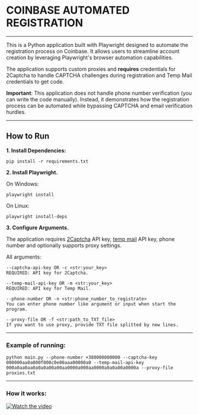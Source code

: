 <h1>COINBASE AUTOMATED REGISTRATION</h1>
<hr>
<p>This is a Python application built with Playwright designed to automate the registration process on Coinbase. It allows users to streamline account creation by leveraging Playwright's browser automation capabilities. </p>

<p>The application supports custom proxies and <b>requires</b> credentials for 2Captcha to handle CAPTCHA challenges during registration and Temp Mail credentials to get code.</p>

<p><b>Important</b>: This application does not handle phone number verification (you can write the code manually). Instead, it demonstrates how the registration process can be automated while bypassing CAPTCHA and email verification hurdles.</p>

<hr>
<h2>How to Run</h2>
<p><b>1. Install Dependencies:</b></p>
<code>pip install -r requirements.txt</code>

<p><b>2. Install Playwright.</b></p>
<p>On Windows:</p>
<code>playwright install</code>
<p>On Linux:</p>
<code>playwright install-deps</code>

<p><b>3. Configure Arguments.</b></p>
<p>The application requires <a href="https://2captcha.com/uk/enterpage">2Captcha</a> API key, <a href="https://temp-mail.org/uk/api">temp mail</a> API key, phone number and optionally supports proxy settings.</p> 
<p>All arguments:</p>

```
--captcha-api-key OR -c <str:your_key>
REQUIRED: API key for 2Captcha.

--temp-mail-api-key OR -m <str:your_key>
REQUIRED: API key for Temp Mail.

--phone-number OR -n <str:phone_number_to_registrate>
You can enter phone number like argument or input when start the program.

--proxy-file OR -f <str:path_to_TXT_file>
If you want to use proxy, provide TXT file splitted by new lines.
```

<hr>
<h3>Example of running:</h3>

```
python main.py --phone-number +380000000000 --captcha-key 000000aa0a000f000c0e00aaa00000a0 --temp-mail-api-key 000a0aa0aa0a0a0a00a00aa0000a000aa0000a0a0a00a0000a --proxy-file proxies.txt
```
<hr>
<h3>How it works:</h3>

[![Watch the video](https://youtu.be/2biH7M1PRKA)](https://youtu.be/2biH7M1PRKA)

